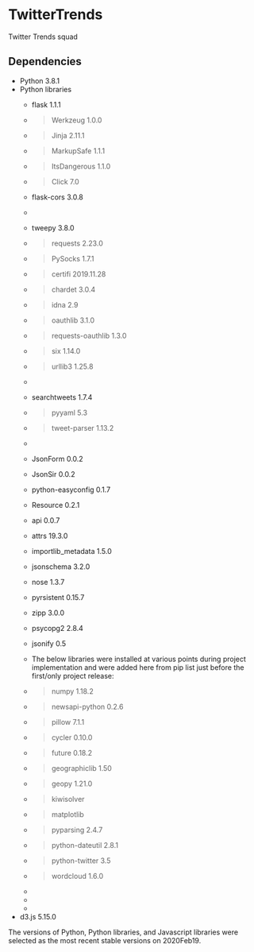 # TwitterTrends
Twitter Trends squad







## Dependencies
* Python 3.8.1
* Python libraries
  * flask 1.1.1
  * > Werkzeug 1.0.0
  * > Jinja 2.11.1
  * > MarkupSafe 1.1.1
  * > ItsDangerous 1.1.0
  * > Click 7.0
  * flask-cors 3.0.8
  *
  * tweepy 3.8.0
  * > requests 2.23.0 
  * > PySocks 1.7.1 
  * > certifi 2019.11.28 
  * > chardet 3.0.4 
  * > idna 2.9 
  * > oauthlib 3.1.0 
  * > requests-oauthlib 1.3.0 
  * > six 1.14.0 
  * > urllib3 1.25.8
  *
  * searchtweets 1.7.4
  * > pyyaml 5.3
  * > tweet-parser 1.13.2
  * 
  * JsonForm 0.0.2
  * JsonSir 0.0.2
  * python-easyconfig 0.1.7
  * Resource 0.2.1
  * api 0.0.7
  * attrs 19.3.0
  * importlib_metadata 1.5.0
  * jsonschema 3.2.0
  * nose 1.3.7
  * pyrsistent 0.15.7
  * zipp 3.0.0
  * psycopg2 2.8.4
  * jsonify 0.5
 
  * The below libraries were installed at various points during project implementation and were added here from pip list just before the first/only project release:
  * > numpy 1.18.2
  * > newsapi-python 0.2.6
  * > pillow 7.1.1
  * > cycler 0.10.0
  * > future 0.18.2
  * > geographiclib 1.50
  * > geopy 1.21.0
  * > kiwisolver
  * > matplotlib
  * > pyparsing 2.4.7
  * > python-dateutil 2.8.1
  * > python-twitter 3.5
  * > wordcloud 1.6.0
  * 
  * 
  * 
* d3.js 5.15.0

The versions of Python, Python libraries, and Javascript libraries were selected as the most recent stable versions on 2020Feb19.
